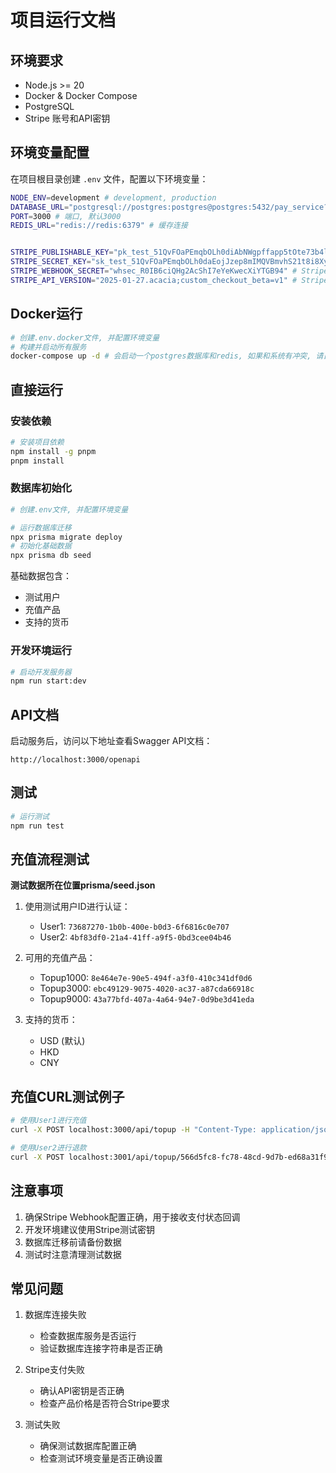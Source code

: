 # 项目运行文档

## 环境要求

- Node.js >= 20
- Docker & Docker Compose
- PostgreSQL
- Stripe 账号和API密钥

## 环境变量配置

在项目根目录创建 `.env` 文件，配置以下环境变量：

```bash
NODE_ENV=development # development, production
DATABASE_URL="postgresql://postgres:postgres@postgres:5432/pay_service?schema=public"
PORT=3000 # 端口, 默认3000
REDIS_URL="redis://redis:6379" # 缓存连接


STRIPE_PUBLISHABLE_KEY="pk_test_51QvFOaPEmqbOLh0diAbNWgpffapp5tOte73b4lcaDa1rCLvBYQceRlIqUyb0qoMw7dwG7Q4j2MpJDt8p91jFDhvD003FTZe2dX"
STRIPE_SECRET_KEY="sk_test_51QvFOaPEmqbOLh0daEojJzep8mIMQVBmvhS21t8i8XyyeesdtsqYxS9cpl2hBDueRK3ywIAylLG2AWjwUC68IR4i00nqt7QwKs" # Stripe 密钥
STRIPE_WEBHOOK_SECRET="whsec_R0IB6ciQHg2AcShI7eYeKwecXiYTGB94" # Stripe 签名密钥
STRIPE_API_VERSION="2025-01-27.acacia;custom_checkout_beta=v1" # Stripe 版本, 默认2025-01-27.acacia, 如需要启用ui_mode=custom需要指定为2025-01-27.acacia;custom_checkout_beta=v1
```

## Docker运行

```bash
# 创建.env.docker文件, 并配置环境变量
# 构建并启动所有服务
docker-compose up -d # 会启动一个postgres数据库和redis, 如果和系统有冲突, 请自行修改docker-compose.yml以及.env文件对应的postgres和redis的配置
```

## 直接运行

### 安装依赖

```bash
# 安装项目依赖
npm install -g pnpm
pnpm install
```

### 数据库初始化

```bash
# 创建.env文件, 并配置环境变量

# 运行数据库迁移
npx prisma migrate deploy
# 初始化基础数据
npx prisma db seed
```

基础数据包含：

- 测试用户
- 充值产品
- 支持的货币

### 开发环境运行

```bash
# 启动开发服务器
npm run start:dev
```

## API文档

启动服务后，访问以下地址查看Swagger API文档：

```
http://localhost:3000/openapi
```

## 测试

```bash
# 运行测试
npm run test
```

## 充值流程测试

**测试数据所在位置prisma/seed.json**

1. 使用测试用户ID进行认证：

   - User1: `73687270-1b0b-400e-b0d3-6f6816c0e707`
   - User2: `4bf83df0-21a4-41ff-a9f5-0bd3cee04b46`

2. 可用的充值产品：

   - Topup1000: `8e464e7e-90e5-494f-a3f0-410c341df0d6`
   - Topup3000: `ebc49129-9075-4020-ac37-a87cda66918c`
   - Topup9000: `43a77bfd-407a-4a64-94e7-0d9be3d41eda`

3. 支持的货币：
   - USD (默认)
   - HKD
   - CNY

## 充值CURL测试例子

```bash
# 使用User1进行充值
curl -X POST localhost:3000/api/topup -H "Content-Type: application/json" -H "Authorization: 73687270-1b0b-400e-b0d3-6f6816c0e707" -d '{"uiMode": "hosted", "callbackUrl": "http://localhost:3000", "cancelUrl": "http://localhost:3000", "products": [{"id": "8e464e7e-90e5-494f-a3f0-410c341df0d6", "quantity": 2}], "currencyCode": "CNY"}'

# 使用User2进行退款
curl -X POST localhost:3001/api/topup/566d5fc8-fc78-48cd-9d7b-ed68a31f9820/refund -H "Content-Type: application/json" -H "Authorization: 73687270-1b0b-400e-b0d3-6f6816c0e707" -d '{"amount": "100"}'
```

## 注意事项

1. 确保Stripe Webhook配置正确，用于接收支付状态回调
2. 开发环境建议使用Stripe测试密钥
3. 数据库迁移前请备份数据
4. 测试时注意清理测试数据

## 常见问题

1. 数据库连接失败

   - 检查数据库服务是否运行
   - 验证数据库连接字符串是否正确

2. Stripe支付失败

   - 确认API密钥是否正确
   - 检查产品价格是否符合Stripe要求

3. 测试失败
   - 确保测试数据库配置正确
   - 检查测试环境变量是否正确设置
